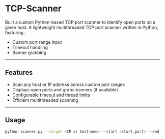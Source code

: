# TCP-Scanner
Built a custom Python-based TCP port scanner to identify open ports on a given host.
A lightweight multithreaded TCP port scanner written in Python, featuring:
- Custom port range input
- Timeout handling
- Banner grabbing
---

## Features

- Scan any host or IP address across custom port ranges
- Displays open ports and grabs banners (if available)
- Configurable timeout and thread limits
- Efficient multithreaded scanning 

---

## Usage

```bash
python scanner.py --target <IP or hostname> --start <start_port> --end <end_port> --timeout <seconds> --threads <num_threads>
